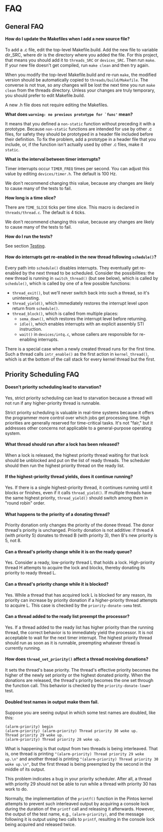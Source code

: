 # FAQ

## General FAQ

#### **How do I update the Makefiles when I add a new source file?**

To add a .c file, edit the top-level Makefile.build. Add the new file to variable dir\_SRC, where dir is the directory where you added the file. For this project, that means you should add it to `threads_SRC` or `devices_SRC`. Then run `make`. If your new file doesn't get compiled, run `make clean` and then try again.

When you modify the top-level Makefile.build and re-run `make`, the modified version should be automatically copied to `threads/build/Makefile`. The converse is not true, so any changes will be lost the next time you run `make clean` from the threads directory. Unless your changes are truly temporary, you should prefer to edit Makefile.build.

A new .h file does not require editing the Makefiles.

**What does ``warning: no previous prototype for `func'`` mean?**

It means that you defined a `non-static` function without preceding it with a prototype. Because `non-static` functions are intended for use by other .c files, for safety they should be prototyped in a header file included before their definition. To fix the problem, add a prototype in a header file that you include, or, if the function isn't actually used by other .c files, make it `static`.

**What is the interval between timer interrupts?**

Timer interrupts occur `TIMER_FREQ` times per second. You can adjust this value by editing `devices/timer.h`. The default is 100 Hz.

We don't recommend changing this value, because any changes are likely to cause many of the tests to fail.

**How long is a time slice?**

There are `TIME_SLICE` ticks per time slice. This macro is declared in `threads/thread.c`. The default is 4 ticks.

We don't recommend changing this value, because any changes are likely to cause many of the tests to fail.

**How do I run the tests?**

See section [Testing](../../getting-started/debug-and-test/testing).

#### **How do interrupts get re-enabled in the new thread following `schedule()`?**

Every path into `schedule()` disables interrupts. They eventually get re-enabled by the next thread to be scheduled. Consider the possibilities: the new thread is running in `switch_thread()` (but see below), which is called by `schedule()`, which is called by one of a few possible functions:

* `thread_exit()`, but we'll never switch back into such a thread, so it's uninteresting.
* `thread_yield()`, which immediately restores the interrupt level upon return from `schedule()`.
* `thread_block()`, which is called from multiple places:
  * `sema_down()`, which restores the interrupt level before returning.
  * `idle()`, which enables interrupts with an explicit assembly STI instruction.
  * `wait()` in `devices/intq.c`, whose callers are responsible for re-enabling interrupts.

There is a special case when a newly created thread runs for the first time. Such a thread calls `intr_enable()` as the first action in `kernel_thread()`, which is at the bottom of the call stack for every kernel thread but the first.

## Priority Scheduling FAQ

#### **Doesn't priority scheduling lead to starvation?**

Yes, strict priority scheduling can lead to starvation because a thread will not run if any higher-priority thread is runnable.

Strict priority scheduling is valuable in real-time systems because it offers the programmer more control over which jobs get processing time. High priorities are generally reserved for time-critical tasks. It's not "fair," but it addresses other concerns not applicable to a general-purpose operating system.

#### **What thread should run after a lock has been released?**

When a lock is released, the highest priority thread waiting for that lock should be unblocked and put on the list of ready threads. The scheduler should then run the highest priority thread on the ready list.

#### **If the highest-priority thread yields, does it continue running?**

Yes. If there is a single highest-priority thread, it continues running until it blocks or finishes, even if it calls `thread_yield()`. If multiple threads have the same highest priority, `thread_yield()` should switch among them in "round robin" order.

#### **What happens to the priority of a donating thread?**

Priority donation only changes the priority of the donee thread. The donor thread's priority is unchanged. Priority donation is not additive: if thread A (with priority 5) donates to thread B (with priority 3), then B's new priority is 5, not 8.

#### **Can a thread's priority change while it is on the ready queue?**

Yes. Consider a ready, low-priority thread L that holds a lock. High-priority thread H attempts to acquire the lock and blocks, thereby donating its priority to ready thread L.

#### **Can a thread's priority change while it is blocked?**

Yes. While a thread that has acquired lock L is blocked for any reason, its priority can increase by priority donation if a higher-priority thread attempts to acquire L. This case is checked by the `priority-donate-sema` test.

#### **Can a thread added to the ready list preempt the processor?**

Yes. If a thread added to the ready list has higher priority than the running thread, the correct behavior is to immediately yield the processor. It is not acceptable to wait for the next timer interrupt. The highest priority thread should run as soon as it is runnable, preempting whatever thread is currently running.

#### **How does `thread_set_priority()` affect a thread receiving donations?**

It sets the thread's base priority. The thread's effective priority becomes the higher of the newly set priority or the highest donated priority. When the donations are released, the thread's priority becomes the one set through the function call. This behavior is checked by the `priority-donate-lower` test.

#### **Doubled test names in output make them fail.**

Suppose you are seeing output in which some test names are doubled, like this:

```
(alarm-priority) begin
(alarm-priority) (alarm-priority) Thread priority 30 woke up.
Thread priority 29 woke up.
(alarm-priority) Thread priority 28 woke up.
```

What is happening is that output from two threads is being interleaved. That is, one thread is printing `"(alarm-priority) Thread priority 29 woke up.\n"` and another thread is printing `"(alarm-priority) Thread priority 30 woke up.\n"`, but the first thread is being preempted by the second in the middle of its output.

This problem indicates a bug in your priority scheduler. After all, a thread with priority 29 should not be able to run while a thread with priority 30 has work to do.

Normally, the implementation of the `printf()` function in the Pintos kernel attempts to prevent such interleaved output by acquiring a console lock during the duration of the `printf` call and releasing it afterwards. However, the output of the test name, e.g., `(alarm-priority)`, and the message following it is output using two calls to `printf`, resulting in the console lock being acquired and released twice.